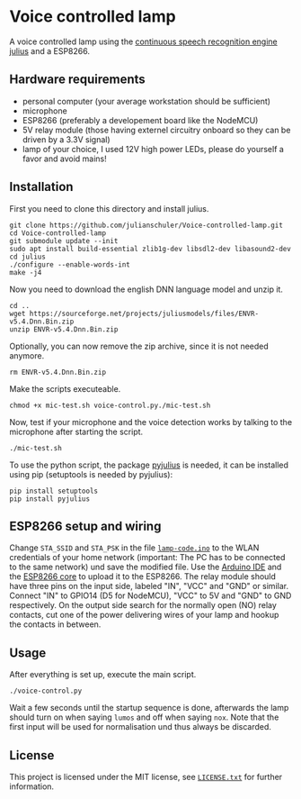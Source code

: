 # Voice controlled lamp
A voice controlled lamp using the [continuous speech recognition engine julius](https://github.com/julius-speech/julius) and a ESP8266.


## Hardware requirements
- personal computer (your average workstation should be sufficient)
- microphone
- ESP8266 (preferably a developement board like the NodeMCU)
- 5V relay module (those having externel circuitry onboard so they can be driven by a 3.3V signal)
- lamp of your choice, I used 12V high power LEDs, please do yourself a favor and avoid mains!


## Installation
First you need to clone this directory and install julius.
```shell
git clone https://github.com/julianschuler/Voice-controlled-lamp.git
cd Voice-controlled-lamp
git submodule update --init
sudo apt install build-essential zlib1g-dev libsdl2-dev libasound2-dev
cd julius
./configure --enable-words-int
make -j4
```

Now you need to download the english DNN language model and unzip it.
```shell
cd ..
wget https://sourceforge.net/projects/juliusmodels/files/ENVR-v5.4.Dnn.Bin.zip
unzip ENVR-v5.4.Dnn.Bin.zip
```

Optionally, you can now remove the zip archive, since it is not needed anymore.
```shell
rm ENVR-v5.4.Dnn.Bin.zip
```

Make the scripts executeable.
```shell
chmod +x mic-test.sh voice-control.py./mic-test.sh
```

Now, test if your microphone and the voice detection works by talking to the microphone after starting the script.
```shell
./mic-test.sh
```

To use the python script, the package [pyjulius](https://github.com/Diaoul/pyjulius) is needed, it can be installed using pip (setuptools is needed by pyjulius):
```shell
pip install setuptools 
pip install pyjulius
```

## ESP8266 setup and wiring
Change `STA_SSID` and `STA_PSK` in the file [`lamp-code.ino`](lamp-code/lamp-code.ino) to the WLAN credentials of your home network (important: The PC has to be connected to the same network) und save the modified file. Use the [Arduino IDE](https://www.arduino.cc/en/Main/Software) and the [ESP8266 core](https://github.com/esp8266/Arduino) to upload it to the ESP8266.
The relay module should have three pins on the input side, labeled "IN", "VCC" and "GND" or similar.
Connect "IN" to GPIO14 (D5 for NodeMCU), "VCC" to 5V and "GND" to GND respectively. On the output side search for the normally open (NO) relay contacts, cut one of the power delivering wires of your lamp and hookup the contacts in between.


## Usage
After everything is set up, execute the main script.
```shell
./voice-control.py
```
Wait a few seconds until the startup sequence is done, afterwards the lamp should turn on when saying `lumos` and off when saying `nox`. Note that the first input will be used for normalisation und thus always be discarded.


## License
This project is licensed under the MIT license, see [`LICENSE.txt`](LICENSE.txt) for further information.
